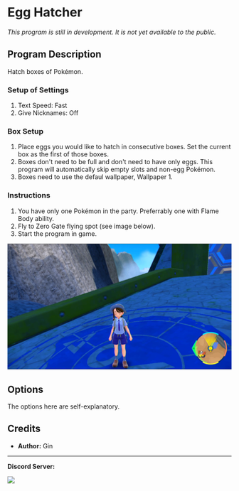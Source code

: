 # Egg Hatcher

*This program is still in development. It is not yet available to the public.*

## Program Description

Hatch boxes of Pokémon.

### Setup of Settings

1. Text Speed: Fast
2. Give Nicknames: Off

### Box Setup

1. Place eggs you would like to hatch in consecutive boxes. Set the current box as the first of those boxes.
2. Boxes don't need to be full and don't need to have only eggs. This program will automatically skip empty slots and non-egg Pokémon.
3. Boxes need to use the defaul wallpaper, Wallpaper 1.

### Instructions

1. You have only one Pokémon in the party. Preferrably one with Flame Body ability.
2. Fly to Zero Gate flying spot (see image below).
3. Start the program in game.

<img src="images/ZeroGate.png">


## Options

The options here are self-explanatory.


## Credits

- **Author:** Gin

<hr>

**Discord Server:** 

[<img src="https://canary.discordapp.com/api/guilds/695809740428673034/widget.png?style=banner2">](https://discord.gg/cQ4gWxN)


